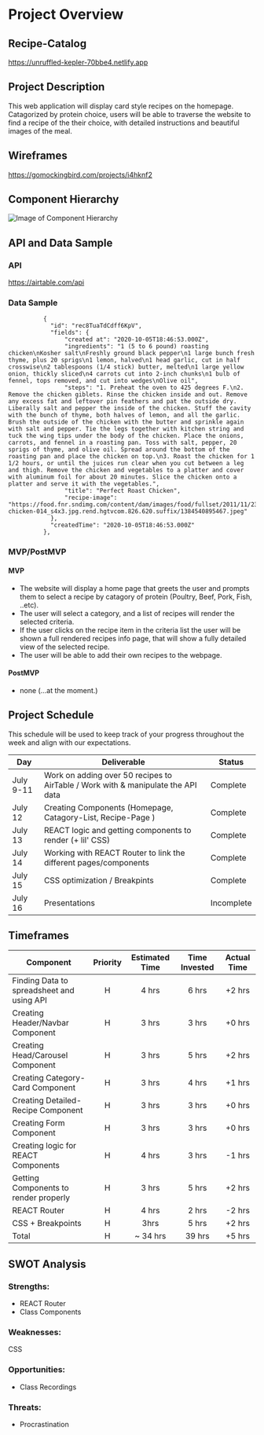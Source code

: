 # Project Overview

## Recipe-Catalog

https://unruffled-kepler-70bbe4.netlify.app

## Project Description

This web application will display card style recipes on the homepage. Catagorized by protein choice, users will be able to traverse the website to find a recipe of the their choice, with detailed instructions and beautiful images of the meal.

## Wireframes

https://gomockingbird.com/projects/i4hknf2

## Component Hierarchy

![Image of Component Hierarchy](https://user-images.githubusercontent.com/66207991/95625012-c9d2f900-0a45-11eb-9641-66d37d79865a.png)

## API and Data Sample

### API

https://airtable.com/api

### Data Sample

```
          {
            "id": "rec8TuaTdCdff6KpV",
            "fields": {
                "created at": "2020-10-05T18:46:53.000Z",
                "ingredients": "1 (5 to 6 pound) roasting chicken\nKosher salt\nFreshly ground black pepper\n1 large bunch fresh thyme, plus 20 sprigs\n1 lemon, halved\n1 head garlic, cut in half crosswise\n2 tablespoons (1/4 stick) butter, melted\n1 large yellow onion, thickly sliced\n4 carrots cut into 2-inch chunks\n1 bulb of fennel, tops removed, and cut into wedges\nOlive oil",
                "steps": "1. Preheat the oven to 425 degrees F.\n2. Remove the chicken giblets. Rinse the chicken inside and out. Remove any excess fat and leftover pin feathers and pat the outside dry. Liberally salt and pepper the inside of the chicken. Stuff the cavity with the bunch of thyme, both halves of lemon, and all the garlic. Brush the outside of the chicken with the butter and sprinkle again with salt and pepper. Tie the legs together with kitchen string and tuck the wing tips under the body of the chicken. Place the onions, carrots, and fennel in a roasting pan. Toss with salt, pepper, 20 sprigs of thyme, and olive oil. Spread around the bottom of the roasting pan and place the chicken on top.\n3. Roast the chicken for 1 1/2 hours, or until the juices run clear when you cut between a leg and thigh. Remove the chicken and vegetables to a platter and cover with aluminum foil for about 20 minutes. Slice the chicken onto a platter and serve it with the vegetables.",
                "title": "Perfect Roast Chicken",
                "recipe-image": "https://food.fnr.sndimg.com/content/dam/images/food/fullset/2011/11/23/0/FN_perfect-chicken-014_s4x3.jpg.rend.hgtvcom.826.620.suffix/1384540895467.jpeg"
            },
            "createdTime": "2020-10-05T18:46:53.000Z"
          },

```

### MVP/PostMVP

#### MVP

- The website will display a home page that greets the user and prompts them to select a recipe by catagory of protein (Poultry, Beef, Pork, Fish, ..etc).
- The user will select a category, and a list of recipes will render the selected criteria.
- If the user clicks on the recipe item in the criteria list the user will be shown a full rendered recipes info page, that will show a fully detailed view of the selected recipe.
- The user will be able to add their own recipes to the webpage.

#### PostMVP

- none (...at the moment.)

## Project Schedule

This schedule will be used to keep track of your progress throughout the week and align with our expectations.

| Day       | Deliverable                                                                      | Status     |
| --------- | -------------------------------------------------------------------------------- | ---------- |
| July 9-11 | Work on adding over 50 recipes to AirTable / Work with & manipulate the API data | Complete   |
| July 12   | Creating Components (Homepage, Catagory-List, Recipe-Page )                      | Complete   |
| July 13   | REACT logic and getting components to render (+ lil' CSS)                        | Complete   |
| July 14   | Working with REACT Router to link the different pages/components                 | Complete   |
| July 15   | CSS optimization / Breakpints                                                    | Complete   |
| July 16   | Presentations                                                                    | Incomplete |

## Timeframes

| Component                                 | Priority | Estimated Time | Time Invested | Actual Time |
| ----------------------------------------- | :------: | :------------: | :-----------: | :---------: |
| Finding Data to spreadsheet and using API |    H     |     4 hrs      |     6 hrs     |   +2 hrs    |
| Creating Header/Navbar Component          |    H     |     3 hrs      |     3 hrs     |   +0 hrs    |
| Creating Head/Carousel Component          |    H     |     3 hrs      |     5 hrs     |   +2 hrs    |
| Creating Category-Card Component          |    H     |     3 hrs      |     4 hrs     |   +1 hrs    |
| Creating Detailed-Recipe Component        |    H     |     3 hrs      |     3 hrs     |   +0 hrs    |
| Creating Form Component                   |    H     |     3 hrs      |     3 hrs     |   +0 hrs    |
| Creating logic for REACT Components       |    H     |     4 hrs      |     3 hrs     |   -1 hrs    |
| Getting Components to render properly     |    H     |     3 hrs      |     5 hrs     |   +2 hrs    |
| REACT Router                              |    H     |     4 hrs      |     2 hrs     |   -2 hrs    |
| CSS + Breakpoints                         |    H     |      3hrs      |     5 hrs     |   +2 hrs    |
| Total                                     |    H     |    ~ 34 hrs    |    39 hrs     |   +5 hrs    |

## SWOT Analysis

### Strengths:

- REACT Router
- Class Components

### Weaknesses:

CSS

### Opportunities:

- Class Recordings

### Threats:

- Procrastination
